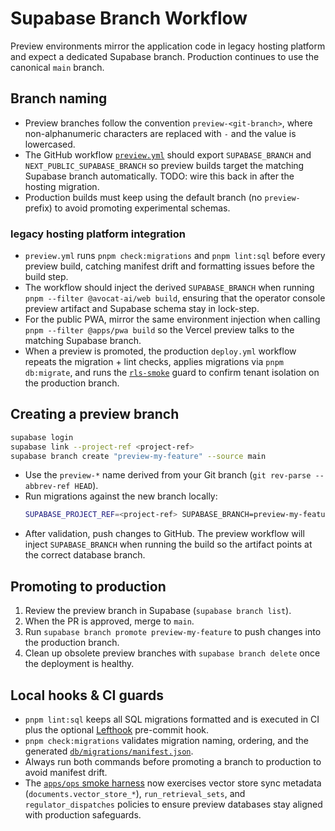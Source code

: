 # Supabase Branch Workflow

Preview environments mirror the application code in legacy hosting platform and expect a dedicated Supabase branch. Production continues to use the canonical `main` branch.

## Branch naming

- Preview branches follow the convention `preview-<git-branch>`, where non-alphanumeric characters are replaced with `-` and the value is lowercased.
- The GitHub workflow [`preview.yml`](../../.github/workflows/preview.yml) should export `SUPABASE_BRANCH` and `NEXT_PUBLIC_SUPABASE_BRANCH` so preview builds target the matching Supabase branch automatically. TODO: wire this back in after the hosting migration.
- Production builds must keep using the default branch (no `preview-` prefix) to avoid promoting experimental schemas.

### legacy hosting platform integration

- `preview.yml` runs `pnpm check:migrations` and `pnpm lint:sql` before every preview build, catching manifest drift and formatting issues before the build step.
- The workflow should inject the derived `SUPABASE_BRANCH` when running `pnpm --filter @avocat-ai/web build`, ensuring that the operator console preview artifact and Supabase schema stay in lock-step.
- For the public PWA, mirror the same environment injection when calling `pnpm --filter @apps/pwa build` so the Vercel preview talks to the matching Supabase branch.
- When a preview is promoted, the production `deploy.yml` workflow repeats the migration + lint checks, applies migrations via `pnpm db:migrate`, and runs the [`rls-smoke`](../../apps/ops/src/rls-smoke.ts) guard to confirm tenant isolation on the production branch.

## Creating a preview branch

```bash
supabase login
supabase link --project-ref <project-ref>
supabase branch create "preview-my-feature" --source main
```

- Use the `preview-*` name derived from your Git branch (`git rev-parse --abbrev-ref HEAD`).
- Run migrations against the new branch locally:
  ```bash
  SUPABASE_PROJECT_REF=<project-ref> SUPABASE_BRANCH=preview-my-feature pnpm db:migrate
  ```
- After validation, push changes to GitHub. The preview workflow will inject `SUPABASE_BRANCH` when running the build so the artifact points at the correct database branch.

## Promoting to production

1. Review the preview branch in Supabase (`supabase branch list`).
2. When the PR is approved, merge to `main`.
3. Run `supabase branch promote preview-my-feature` to push changes into the production branch.
4. Clean up obsolete preview branches with `supabase branch delete` once the deployment is healthy.

## Local hooks & CI guards

- `pnpm lint:sql` keeps all SQL migrations formatted and is executed in CI plus the optional [Lefthook](../../.lefthook.yml) pre-commit hook.
- `pnpm check:migrations` validates migration naming, ordering, and the generated [`db/migrations/manifest.json`](../../db/migrations/manifest.json).
- Always run both commands before promoting a branch to production to avoid manifest drift.
- The [`apps/ops` smoke harness](../../apps/ops/src/rls-smoke.ts) now exercises vector store sync metadata (`documents.vector_store_*`), `run_retrieval_sets`, and `regulator_dispatches` policies to ensure preview databases stay aligned with production safeguards.
